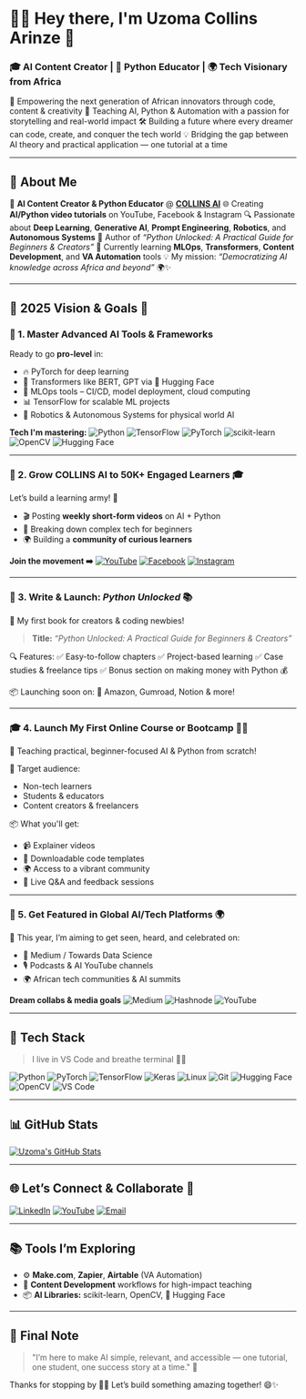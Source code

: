 # 👋🏽 Hey there, I'm Uzoma Collins Arinze 💙

### 🎓 AI Content Creator | 📘 Python Educator | 🌍 Tech Visionary from Africa
🚀 Empowering the next generation of African innovators through code, content & creativity
🎥 Teaching AI, Python & Automation with a passion for storytelling and real-world impact
🛠️ Building a future where every dreamer can code, create, and conquer the tech world
💡 Bridging the gap between AI theory and practical application — one tutorial at a time

---

## 💼 About Me

🎥 **AI Content Creator & Python Educator** @ [**COLLINS AI**](https://www.youtube.com/@CollinsAI)
🌐 Creating **AI/Python video tutorials** on YouTube, Facebook & Instagram
🔍 Passionate about **Deep Learning**, **Generative AI**, **Prompt Engineering**, **Robotics**, and **Autonomous Systems**
📘 Author of *“Python Unlocked: A Practical Guide for Beginners & Creators”*
🌱 Currently learning **MLOps**, **Transformers**, **Content Development**, and **VA Automation** tools
💡 My mission: *“Democratizing AI knowledge across Africa and beyond”* 🌍✨

---

## 🎯 **2025 Vision & Goals** 🚀

### 🧠 1. Master Advanced AI Tools & Frameworks

Ready to go **pro-level** in:

* 🔥 PyTorch for deep learning
* 💬 Transformers like BERT, GPT via 🤗 Hugging Face
* 🚀 MLOps tools – CI/CD, model deployment, cloud computing
* 📊 TensorFlow for scalable ML projects
* 🤖 Robotics & Autonomous Systems for physical world AI

**Tech I'm mastering:**
![Python](https://img.shields.io/badge/-Python-3776AB?style=for-the-badge\&logo=python\&logoColor=white)
![TensorFlow](https://img.shields.io/badge/-TensorFlow-FF6F00?style=for-the-badge\&logo=tensorflow\&logoColor=white)
![PyTorch](https://img.shields.io/badge/-PyTorch-EE4C2C?style=for-the-badge\&logo=pytorch\&logoColor=white)
![scikit-learn](https://img.shields.io/badge/-Scikit_Learn-F7931E?style=for-the-badge\&logo=scikit-learn\&logoColor=white)
![OpenCV](https://img.shields.io/badge/-OpenCV-5C3D14?style=for-the-badge\&logo=opencv\&logoColor=white)
![Hugging Face](https://img.shields.io/badge/-HuggingFace-FFD21F?style=for-the-badge\&logo=huggingface\&logoColor=black)

---

### 📢 2. Grow COLLINS AI to 50K+ Engaged Learners 🎓

Let’s build a learning army! 💪

* 🎬 Posting **weekly short-form videos** on AI + Python
* 🧠 Breaking down complex tech for beginners
* 🌍 Building a **community of curious learners**

**Join the movement ➡️**
[![YouTube](https://img.shields.io/badge/-YouTube-red?style=for-the-badge\&logo=youtube\&logoColor=white)](https://www.youtube.com/@CollinsAI)
[![Facebook](https://img.shields.io/badge/-Facebook-1877F2?style=for-the-badge\&logo=facebook\&logoColor=white)](https://web.facebook.com/profile.php?id=61574789367813)
[![Instagram](https://img.shields.io/badge/-Instagram-E4405F?style=for-the-badge\&logo=instagram\&logoColor=white)](https://www.instagram.com/)

---

### 📘 3. Write & Launch: *Python Unlocked* 📚

🚀 My first book for creators & coding newbies!

> **Title:** *“Python Unlocked: A Practical Guide for Beginners & Creators”*

🔍 Features:
✅ Easy-to-follow chapters
✅ Project-based learning
✅ Case studies & freelance tips
✅ Bonus section on making money with Python 💰

📦 Launching soon on:
📕 Amazon, Gumroad, Notion & more!

---

### 🎓 4. Launch My First Online Course or Bootcamp 👨‍🏫

📍 Teaching practical, beginner-focused AI & Python from scratch!

👥 Target audience:

* Non-tech learners
* Students & educators
* Content creators & freelancers

📦 What you'll get:

* 📹 Explainer videos
* 💾 Downloadable code templates
* 🌍 Access to a vibrant community
* 🧠 Live Q\&A and feedback sessions

---

### 🌟 5. Get Featured in Global AI/Tech Platforms 🌍

🔗 This year, I’m aiming to get seen, heard, and celebrated on:

* 📝 Medium / Towards Data Science
* 🎙️ Podcasts & AI YouTube channels
* 🌍 African tech communities & AI summits

**Dream collabs & media goals**
![Medium](https://img.shields.io/badge/-Medium-000000?style=flat\&logo=medium)
![Hashnode](https://img.shields.io/badge/-Hashnode-2962FF?style=flat\&logo=hashnode)
![YouTube](https://img.shields.io/badge/-YouTube-red?style=flat\&logo=youtube\&logoColor=white)

---

## 🔧 Tech Stack

> I live in VS Code and breathe terminal 👨‍💻

![Python](https://img.shields.io/badge/-Python-3776AB?style=for-the-badge\&logo=python\&logoColor=white)
![PyTorch](https://img.shields.io/badge/-PyTorch-EE4C2C?style=for-the-badge\&logo=pytorch\&logoColor=white)
![TensorFlow](https://img.shields.io/badge/-TensorFlow-FF6F00?style=for-the-badge\&logo=tensorflow\&logoColor=white)
![Keras](https://img.shields.io/badge/-Keras-D00000?style=for-the-badge\&logo=keras\&logoColor=white)
![Linux](https://img.shields.io/badge/-Linux-000000?style=for-the-badge\&logo=linux\&logoColor=white)
![Git](https://img.shields.io/badge/-Git-F05032?style=for-the-badge\&logo=git\&logoColor=white)
![Hugging Face](https://img.shields.io/badge/-HuggingFace-FFD21F?style=for-the-badge\&logo=huggingface\&logoColor=black)
![OpenCV](https://img.shields.io/badge/-OpenCV-5C3D14?style=for-the-badge\&logo=opencv\&logoColor=white)
![VS Code](https://img.shields.io/badge/-VS_Code-007ACC?style=for-the-badge\&logo=visual-studio-code\&logoColor=white)

---

## 📊 GitHub Stats

[![Uzoma's GitHub Stats](https://github-readme-stats.vercel.app/api?username=UzomaCollins\&show_icons=true\&theme=radical)](https://github.com/UzomaCollins)

---

## 🌐 Let’s Connect & Collaborate 🤝

[![LinkedIn](https://img.shields.io/badge/-LinkedIn-0A66C2?style=for-the-badge\&logo=linkedin\&logoColor=white)](https://www.linkedin.com/in/collins-uzoma-584b5374)
[![YouTube](https://img.shields.io/badge/-YouTube-red?style=for-the-badge\&logo=youtube\&logoColor=white)](https://www.youtube.com/@CollinsAI)
[![Email](https://img.shields.io/badge/-Email-white?style=for-the-badge\&logo=gmail\&logoColor=red)](mailto:uzomacollins30@email.com)

---

## 📚 Tools I’m Exploring

* ⚙️ **Make.com**, **Zapier**, **Airtable** (VA Automation)
* 🧠 **Content Development** workflows for high-impact teaching
* 📦 **AI Libraries:** scikit-learn, OpenCV, 🤗 Hugging Face

---

## 💬 Final Note

> "I’m here to make AI simple, relevant, and accessible — one tutorial, one student, one success story at a time." 🚀

Thanks for stopping by 🙏💙
Let’s build something amazing together! 😄✨

